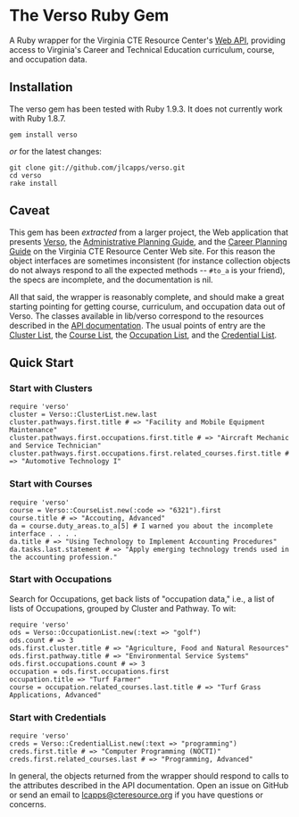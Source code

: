 # The Verso Ruby Gem

A Ruby wrapper for the Virginia CTE Resource Center's [Web
API](http://api.cteresource.org), providing access to Virginia's Career and
Technical Education curriculum, course, and occupation data.

## Installation

The verso gem has been tested with Ruby 1.9.3. It does not currently work with
Ruby 1.8.7.

    gem install verso

*or* for the latest changes:

    git clone git://github.com/jlcapps/verso.git
    cd verso
    rake install

## Caveat

This gem has been *extracted* from a larger project, the Web application that
presents [Verso](http://www.cteresource.org/verso/), the [Administrative
Planning Guide](http://www.cteresource.org/apg/), and the [Career Planning
Guide](http://www.cteresource.org/cpg/) on the Virginia CTE Resource Center Web
site. For this reason the object interfaces are sometimes inconsistent (for
instance collection objects do not always respond to all the expected
methods -- `#to_a` is your friend), the specs are incomplete, and the
documentation is nil.

All that said, the wrapper is reasonably complete, and should make a great
starting pointing for getting course, curriculum, and occupation data out of
Verso. The classes available in lib/verso correspond to the resources described
in the [API documentation](http://api.cteresource.org/docs). The usual points
of entry are the [Cluster List](http://api.cteresource.org/docs/clusters), the
[Course List](http://api.cteresource.org/docs/courses), the [Occupation
List](http://api.cteresource.org/docs/occupations), and the [Credential
List](http://api.cteresource.org/docs/credentials).

## Quick Start

### Start with Clusters

    require 'verso'
    cluster = Verso::ClusterList.new.last
    cluster.pathways.first.title # => "Facility and Mobile Equipment Maintenance"
    cluster.pathways.first.occupations.first.title # => "Aircraft Mechanic and Service Technician"
    cluster.pathways.first.occupations.first.related_courses.first.title # => "Automotive Technology I"

### Start with Courses

    require 'verso'
    course = Verso::CourseList.new(:code => "6321").first
    course.title # => "Accouting, Advanced"
    da = course.duty_areas.to_a[5] # I warned you about the incomplete interface . . . .
    da.title # => "Using Technology to Implement Accounting Procedures"
    da.tasks.last.statement # => "Apply emerging technology trends used in the accounting profession."

### Start with Occupations

Search for Occupations, get back lists of "occupation data," i.e., a list of lists of Occupations, grouped by Cluster and Pathway. To wit:

    require 'verso'
    ods = Verso::OccupationList.new(:text => "golf")
    ods.count # => 3
    ods.first.cluster.title # => "Agriculture, Food and Natural Resources"
    ods.first.pathway.title # => "Environmental Service Systems"
    ods.first.occupations.count # => 3
    occupation = ods.first.occupations.first
    occupation.title => "Turf Farmer"
    course = occupation.related_courses.last.title # => "Turf Grass Applications, Advanced"

### Start with Credentials

    require 'verso'
    creds = Verso::CredentialList.new(:text => "programming")
    creds.first.title # => "Computer Programming (NOCTI)"
    creds.first.related_courses.last # => "Programming, Advanced"

In general, the objects returned from the wrapper should respond to calls to
the attributes described in the API documentation. Open an issue on GitHub or
send an email to lcapps@cteresource.org if you have questions or concerns.
